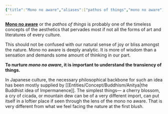 ```yaml
---
{"title":"Mono no aware","aliases":["pathos of things","mono no aware"],"type":"Concept","dg-note-icon":2,"tags":["concept","concept/aesthetics","concept/literature","concept/art"],"updated":"2023-02-27T12:10:29","dg-publish":true,"created":"2022-12-28T11:32:51","dg-path":"Entities/Concepts/Aesthetics/Mono no aware.md","permalink":"/entities/concepts/aesthetics/mono-no-aware/","dgPassFrontmatter":true,"noteIcon":2}
---
```


**[Mono no aware](https://en.wikipedia.org/wiki/Mono%20no%20aware)** or the *pathos of things* is probably one of the timeless concepts of the aesthetics that pervades most if not all the forms of art and literatures of every culture.

This should not be confused with our natural sense of joy or bliss amongst the nature. Mono no aware is deeply analytic. It is more of wisdom than a sensation and demands some amount of thinking in our part.

**To nurture *mono no aware*, it is important to understand the transiency of things.**

In Japanese culture, the necessary philosophical backbone for such an idea has been mostly supplied by [[Entities/Concept/Buddhism/Anitya\|the Buddhist idea of Impermanence]]. The simplest things— a cherry blossom, a cry of cicada, or mountain dew can be of a very different import, can put itself in a loftier place if seen through the lens of the mono no aware. That is very different from what we feel facing the nature at the first blush.